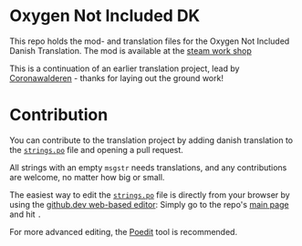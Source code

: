 # Oxygen Not Included DK
This repo holds the mod- and translation files for the Oxygen Not Included Danish Translation. The mod is available at the [steam work shop](https://steamcommunity.com/sharedfiles/filedetails/?id=2429684154)

This is a continuation of an earlier translation project, lead by [Coronawalderen](https://steamcommunity.com/id/krautwalderen) - thanks for laying out the ground work!

# Contribution
You can contribute to the translation project by adding danish translation to the [`strings.po`](strings.po) file and opening a pull request. 

All strings with an empty `msgstr` needs translations, and any contributions are welcome, no matter how big or small.

The easiest way to edit the [`strings.po`](strings.po) file is directly from your browser by using the [github.dev web-based editor](https://github.com/Belenos-Mods/ONI-DK/): Simply go to the repo's [main page](https://github.com/Belenos-Mods/ONI-DK/) and hit `.`

For more advanced editing, the [Poedit](https://poeditor.com/) tool is recommended.
